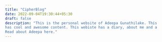 ```yaml
---
title: "CipherBlog"
date: 2022-09-04T19:30:44+05:30
draft: false
description: "This is the personal website of Adeepa Gunathilake. This web space
has cool and awesome content. This webiste has a diary, about me and a blog.
Read about Adeepa here."
---
```

